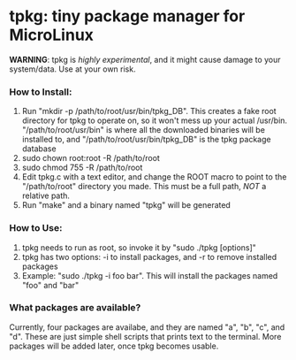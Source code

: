 tpkg: tiny package manager for MicroLinux
=========================================

**WARNING**: tpkg is *highly experimental*, and it might cause
             damage to your system/data. Use at your own risk.

### How to Install:

1. Run "mkdir -p /path/to/root/usr/bin/tpkg_DB".
   This creates a fake root directory for tpkg to operate on,
   so it won't mess up your actual /usr/bin.
   "/path/to/root/usr/bin" is where all the downloaded
   binaries will be installed to, and
   "/path/to/root/usr/bin/tpkg_DB" is the tpkg package
   database
2. sudo chown root:root -R /path/to/root
3. sudo chmod 755 -R /path/to/root
4. Edit tpkg.c with a text editor, and change the ROOT macro
   to point to the "/path/to/root" directory you made. This must
   be a full path, *NOT* a relative path.
5. Run "make" and a binary named "tpkg" will be generated

### How to Use:
1. tpkg needs to run as root, so invoke it by "sudo ./tpkg [options]"
2. tpkg has two options: -i to install packages, and -r to remove installed packages
3. Example: "sudo ./tpkg -i foo bar". This will install the packages named "foo" and "bar"

### What packages are available?
Currently, four packages are availabe, and they are named "a", "b", "c", and "d".
These are just simple shell scripts that prints text to the terminal.
More packages will be added later, once tpkg becomes usable.

